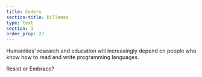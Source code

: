 ```yaml
---
title: Coders
section-title: Dillemas
type: text 
section: 1
order_prop: 27
---
```


Humanities' research and education will increasingly depend on people who know how to read and write <span>programming languages</span>.

Resist or Embrace?
